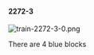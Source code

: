 #### 2272-3
![train-2272-3-0.png](https://github.com/lil-lab/nlvr/raw/master/nlvr/train/images/8/train-2272-3-0.png "train-2272-3-0.png")

There are 4 blue blocks
